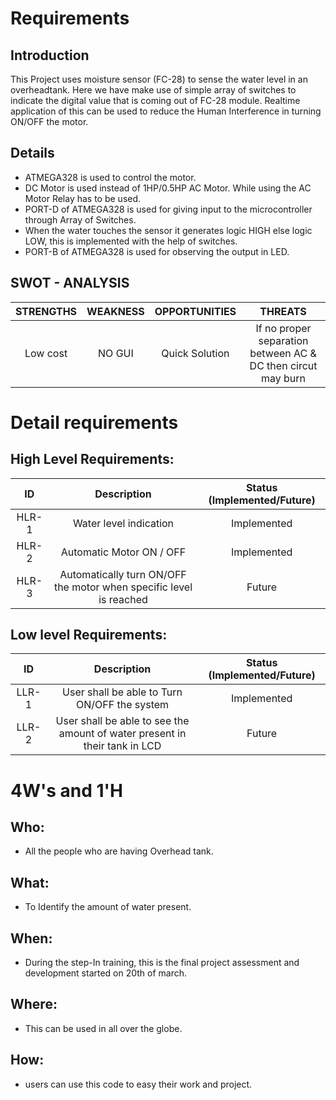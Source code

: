 # Requirements
## Introduction
This Project uses moisture sensor (FC-28) to sense the water level in an overheadtank. 
Here we have make use of simple array of switches to indicate the digital value that is coming out of FC-28 module.
Realtime application of this can be used to reduce the Human Interference in turning ON/OFF the motor.

## Details
* ATMEGA328 is used to control the motor.
* DC Motor is used instead of 1HP/0.5HP AC Motor. While using the AC Motor Relay has to be used.
* PORT-D of ATMEGA328 is used for giving input to the microcontroller through Array of Switches.
* When the water touches the sensor it generates logic HIGH else logic LOW, this is implemented with the help of switches.
* PORT-B of ATMEGA328 is used for observing the output in LED.

## SWOT - ANALYSIS
| STRENGTHS | WEAKNESS | OPPORTUNITIES | THREATS 
|:---:|:---:|:---:|:---:|
| Low cost | NO GUI | Quick Solution | If no proper separation between AC & DC then circut may burn |


# Detail requirements
## High Level Requirements:

| ID | Description | Status (Implemented/Future)
|:---:|:---:|:---:|
|HLR-1| Water level indication |Implemented|
|HLR-2| Automatic Motor ON / OFF |Implemented|
|HLR-3| Automatically turn ON/OFF the motor when specific level is reached |Future|

##  Low level Requirements:

| ID | Description | Status (Implemented/Future)
|:---:|:---:|:---:|
|LLR-1| User shall be able to Turn ON/OFF the system |Implemented|
|LLR-2| User shall be able to see the amount of water present in their tank in LCD |Future|

# 4W&#39;s and 1&#39;H

## Who:

* All the people who are having Overhead tank.

## What:

* To Identify the amount of water present.

## When:

* During the step-In training, this is the final project assessment and development started on 20th of march.

## Where:

* This can be used in all over the globe.

## How:

* users can use this code to easy their work and project.
